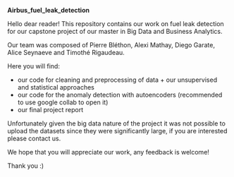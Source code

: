 **Airbus_fuel_leak_detection**

Hello dear reader! This repository contains our work on fuel leak detection for our capstone project of our master in Big Data and Business Analytics. 

Our team was composed of Pierre Bléthon, Alexi Mathay, Diego Garate, Alice Seynaeve and Timothé Rigaudeau.

Here you will find:
- our code for cleaning and preprocessing of data + our unsupervised and statistical approaches
- our code for the anomaly detection with autoencoders (recommended to use google collab to open it)
- our final project report

Unfortunately given the big data nature of the project it was not possible to upload the datasets since they were significantly large, if you are interested please contact us.

We hope that you will appreciate our work, any feedback is welcome!

Thank you :) 

